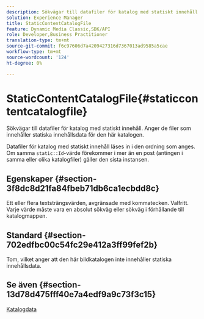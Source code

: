 ```yaml
---
description: Sökvägar till datafiler för katalog med statiskt innehåll. Anger de filer som innehåller statiska innehållsdata för den här katalogen.
solution: Experience Manager
title: StaticContentCatalogFile
feature: Dynamic Media Classic,SDK/API
role: Developer,Business Practitioner
translation-type: tm+mt
source-git-commit: f6c97606d7a4209427316d7367013ad9585a5cae
workflow-type: tm+mt
source-wordcount: '124'
ht-degree: 0%

---
```



# StaticContentCatalogFile{#staticcontentcatalogfile}

Sökvägar till datafiler för katalog med statiskt innehåll. Anger de filer som innehåller statiska innehållsdata för den här katalogen.

Datafiler för katalog med statiskt innehåll läses in i den ordning som anges. Om samma `static::Id`-värde förekommer i mer än en post (antingen i samma eller olika katalogfiler) gäller den sista instansen.

## Egenskaper {#section-3f8dc8d21fa84fbeb71db6ca1ecbdd8c}

Ett eller flera textsträngsvärden, avgränsade med kommatecken. Valfritt. Varje värde måste vara en absolut sökväg eller sökväg i förhållande till katalogmappen.

## Standard {#section-702edfbc00c54fc29e412a3ff99fef2b}

Tom, vilket anger att den här bildkatalogen inte innehåller statiska innehållsdata.

## Se även {#section-13d78d475fff40e7a4edf9a9c73f3c15}

[Katalogdata](../../../../../is-api/image-catalog/image-serving-api-ref/c-image-catalog-reference/c-overview/c-catalog-data-fields/c-catalog-data-fields.md#concept-b19581028ec44f98b9f5943624403d29)
